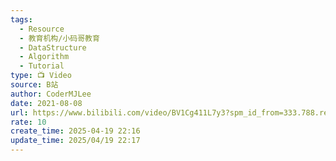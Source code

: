 ```yaml
---
tags:
  - Resource
  - 教育机构/小码哥教育
  - DataStructure
  - Algorithm
  - Tutorial
type: 📺 Video
source: B站
author: CoderMJLee
date: 2021-08-08
url: https://www.bilibili.com/video/BV1Cg411L7y3?spm_id_from=333.788.recommend_more_video.0&vd_source=84272a2d7f72158b38778819be5bc6ad
rate: 10
create_time: 2025-04-19 22:16
update_time: 2025/04/19 22:17
---
```

